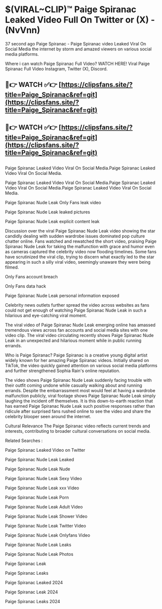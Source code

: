 # $(VIRAL~CLIP)™ Paige Spiranac Leaked Video Full On Twitter or (X) -(NvVnn)
37 second ago Paige Spiranac - Paige Spiranac video Leaked Viral On Social Media the internet by storm and amazed viewers on various social media platforms.

Where i can watch Paige Spiranac Full Video? WATCH HERE! Viral Paige Spiranac Full Video Instagram, Twitter (X), Discord.

## 🔴👉 WATCH ✅👉 [https://clipsfans.site/?title=Paige_Spiranac&ref=git](https://clipsfans.site/?title=Paige_Spiranac&ref=git)
## 🔴👉 WATCH ✅👉 [https://clipsfans.site/?title=Paige_Spiranac&ref=git](https://clipsfans.site/?title=Paige_Spiranac&ref=git)
##
Paige Spiranac Leaked Video Viral On Social Media.Paige Spiranac Leaked Video Viral On Social Media.

Paige Spiranac Leaked Video Viral On Social Media.Paige Spiranac Leaked Video Viral On Social Media.Paige Spiranac Leaked Video Viral On Social Media.

Paige Spiranac Nude Leak Only Fans leak video

Paige Spiranac Nude Leak leaked pictures

Paige Spiranac Nude Leak explicit content leak

Discussion over the viral Paige Spiranac Nude Leak video showing the star candidly dealing with sudden wardrobe issues dominated pop culture chatter online. Fans watched and rewatched the short video, praising Paige Spiranac Nude Leak for taking the malfunction with grace and humor even as cameras captured the celebrity video now flooding timelines. Some fans have scrutinized the viral clip, trying to discern what exactly led to the star appearing in such a silly viral video, seemingly unaware they were being filmed.


Only Fans account breach

Only Fans data hack

Paige Spiranac Nude Leak personal information exposed

Celebrity news outlets further spread the video across websites as fans could not get enough of watching Paige Spiranac Nude Leak in such a hilarious and eye-catching viral moment.


The viral video of Paige Spiranac Nude Leak emerging online has amassed tremendous views across fan accounts and social media sites with one video clip. The viral video circulating recently shows Paige Spiranac Nude Leak in an unexpected and hilarious moment while in public running errands.


Who is Paige Spiranac? Paige Spiranac is a creative young digital artist widely known for her amazing Paige Spiranac videos. Initially shared on TikTok, the video quickly gained attention on various social media platforms and further strengthened Sophia Rain's online reputation.

The video shows Paige Spiranac Nude Leak suddenly facing trouble with their outfit coming undone while casually walking about and running errands. Despite the embarrassment most would feel at having a wardrobe malfunction publicly, viral footage shows Paige Spiranac Nude Leak simply laughing the incident off themselves. It is this down-to-earth reaction that has earned Paige Spiranac Nude Leak such positive responses rather than ridicule after surprised fans rushed online to see the video and share the celebrity blooper seen around the internet.

Cultural Relevance The Paige Spiranac video reflects current trends and interests, contributing to broader cultural conversations on social media.

Related Searches :

Paige Spiranac Leaked Video on Twitter

Paige Spiranac Nude Leak Leaked

Paige Spiranac Nude Leak Nude

Paige Spiranac Nude Leak Sexy Video

Paige Spiranac Nude Leak xxx Video

Paige Spiranac Nude Leak Porn

Paige Spiranac Nude Leak Adult Video

Paige Spiranac Nude Leak Shower Video

Paige Spiranac Nude Leak Twitter Video

Paige Spiranac Nude Leak Onlyfans Video

Paige Spiranac Nude Leak Leaks

Paige Spiranac Nude Leak Photos

Paige Spiranac Leak

Paige Spiranac Leaks

Paige Spiranac Leaked 2024

Paige Spiranac Leak 2024

Paige Spiranac Leaks 2024
